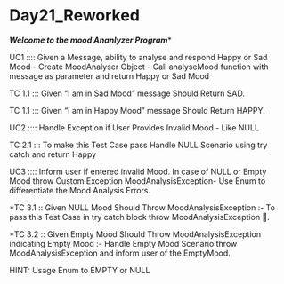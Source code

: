 # Day21_Reworked

***Welcome to the mood Ananlyzer Program****

UC1 :::: Given a Message, ability to analyse and respond Happy or Sad Mood - Create MoodAnalyser Object - Call analyseMood function with message as parameter and return Happy or Sad Mood

TC 1.1 ::: Given “I am in Sad Mood” message Should Return SAD.

TC 1.1 ::: Given “I am in Happy Mood” message Should Return HAPPY.

UC2 :::: Handle Exception if User Provides Invalid Mood - Like NULL

TC 2.1 ::: To make this Test Case pass Handle NULL Scenario using try catch and return Happy

UC3 :::: Inform user if entered invalid Mood. In case of NULL or Empty Mood throw Custom Exception MoodAnalysisException- Use Enum to differentiate the Mood Analysis Errors.

*TC 3.1 :: Given NULL Mood Should Throw MoodAnalysisException :- To pass this Test Case in try catch block throw MoodAnalysisException 🦖.

*TC 3.2 :: Given Empty Mood Should Throw MoodAnalysisException indicating Empty Mood :- Handle Empty Mood Scenario throw MoodAnalysisException and inform user of the EmptyMood.

HINT: Usage Enum to EMPTY or NULL
